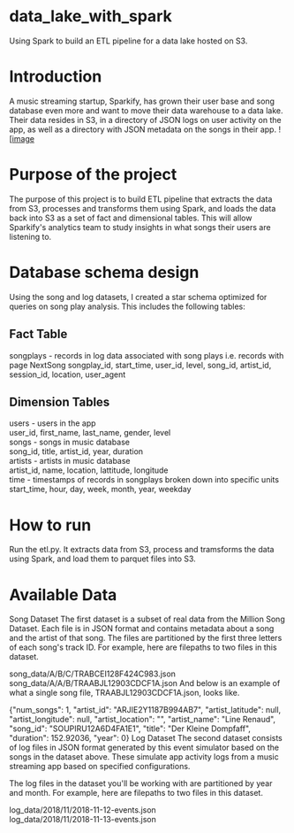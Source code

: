 # data_lake_with_spark
Using Spark to build an ETL pipeline for a data lake hosted on S3.

# Introduction
A music streaming startup, Sparkify, has grown their user base and song database even more and want to move their data warehouse to a data lake. Their data resides in S3, in a directory of JSON logs on user activity on the app, as well as a directory with JSON metadata on the songs in their app.
![[image](https://github.com/Karenzhang7717/data_lake_with_spark/blob/main/diagram.png)
# Purpose of the project
The purpose of this project is to build ETL pipeline that extracts the data from S3, processes and transforms them using Spark, and loads the data back into S3 as a set of fact and dimensional tables. This will allow Sparkify's analytics team to study insights in what songs their users are listening to.

# Database schema design
Using the song and log datasets, I created a star schema optimized for queries on song play analysis. This includes the following tables:
## Fact Table
songplays - records in log data associated with song plays i.e. records with page NextSong
songplay_id, start_time, user_id, level, song_id, artist_id, session_id, location, user_agent

## Dimension Tables
users - users in the app \
user_id, first_name, last_name, gender, level \
songs - songs in music database \
song_id, title, artist_id, year, duration \
artists - artists in music database \
artist_id, name, location, lattitude, longitude \
time - timestamps of records in songplays broken down into specific units \
start_time, hour, day, week, month, year, weekday

# How to run
Run the etl.py. It extracts data from S3, process and tramsforms the data using Spark, and load them to parquet files into S3.

# Available Data
Song Dataset
The first dataset is a subset of real data from the Million Song Dataset. Each file is in JSON format and contains metadata about a song and the artist of that song. The files are partitioned by the first three letters of each song's track ID. For example, here are filepaths to two files in this dataset.

song_data/A/B/C/TRABCEI128F424C983.json \
song_data/A/A/B/TRAABJL12903CDCF1A.json
And below is an example of what a single song file, TRAABJL12903CDCF1A.json, looks like.

{"num_songs": 1, "artist_id": "ARJIE2Y1187B994AB7", "artist_latitude": null, "artist_longitude": null, "artist_location": "", "artist_name": "Line Renaud", "song_id": "SOUPIRU12A6D4FA1E1", "title": "Der Kleine Dompfaff", "duration": 152.92036, "year": 0}
Log Dataset
The second dataset consists of log files in JSON format generated by this event simulator based on the songs in the dataset above. These simulate app activity logs from a music streaming app based on specified configurations.

The log files in the dataset you'll be working with are partitioned by year and month. For example, here are filepaths to two files in this dataset.

log_data/2018/11/2018-11-12-events.json \
log_data/2018/11/2018-11-13-events.json
